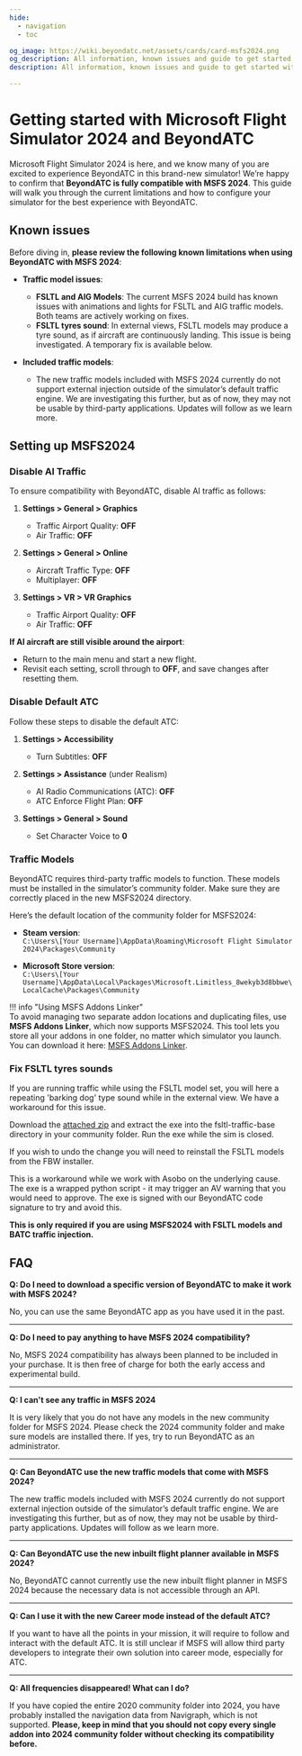 ```yaml
---
hide:
  - navigation
  - toc

og_image: https://wiki.beyondatc.net/assets/cards/card-msfs2024.png
og_description: All information, known issues and guide to get started with MSFS2024 and BeyondATC
description: All information, known issues and guide to get started with MSFS2024 and BeyondATC

---
```


# Getting started with Microsoft Flight Simulator 2024 and BeyondATC  

Microsoft Flight Simulator 2024 is here, and we know many of you are excited to experience BeyondATC in this brand-new simulator! We’re happy to confirm that **BeyondATC is fully compatible with MSFS 2024**. This guide will walk you through the current limitations and how to configure your simulator for the best experience with BeyondATC.  

## Known issues  

Before diving in, **please review the following known limitations when using BeyondATC with MSFS 2024**:  

- **Traffic model issues**:  
    - **FSLTL and AIG Models**: The current MSFS 2024 build has known issues with animations and lights for FSLTL and AIG traffic models. Both teams are actively working on fixes.  
    - **FSLTL tyres sound**: In external views, FSLTL models may produce a tyre sound, as if aircraft are continuously landing. This issue is being investigated. A temporary fix is available below.

- **Included traffic models**:  
    - The new traffic models included with MSFS 2024 currently do not support external injection outside of the simulator’s default traffic engine. We are investigating this further, but as of now, they may not be usable by third-party applications. Updates will follow as we learn more.  

## Setting up MSFS2024  

### Disable AI Traffic  

To ensure compatibility with BeyondATC, disable AI traffic as follows:  

1. **Settings > General > Graphics**  
    - Traffic Airport Quality: **OFF**  
    - Air Traffic: **OFF**  

2. **Settings > General > Online**  
    - Aircraft Traffic Type: **OFF**  
    - Multiplayer: **OFF**  

3. **Settings > VR > VR Graphics**  
    - Traffic Airport Quality: **OFF**  
    - Air Traffic: **OFF**  

**If AI aircraft are still visible around the airport**:  

- Return to the main menu and start a new flight.  
- Revisit each setting, scroll through to **OFF**, and save changes after resetting them.  

### Disable Default ATC  

Follow these steps to disable the default ATC:  

1. **Settings > Accessibility**  
    - Turn Subtitles: **OFF**  

2. **Settings > Assistance** (under Realism)  
    - AI Radio Communications (ATC): **OFF**  
    - ATC Enforce Flight Plan: **OFF**  

3. **Settings > General > Sound**  
    - Set Character Voice to **0**  

### Traffic Models  

BeyondATC requires third-party traffic models to function. These models must be installed in the simulator’s community folder. Make sure they are correctly placed in the new MSFS2024 directory.  

Here’s the default location of the community folder for MSFS2024:  

- **Steam version**:  
  `C:\Users\[Your Username]\AppData\Roaming\Microsoft Flight Simulator 2024\Packages\Community`  

- **Microsoft Store version**:  
  `C:\Users\[Your Username]\AppData\Local\Packages\Microsoft.Limitless_8wekyb3d8bbwe\LocalCache\Packages\Community`  

!!! info "Using MSFS Addons Linker"  
    To avoid managing two separate addon locations and duplicating files, use **MSFS Addons Linker**, which now supports MSFS2024. This tool lets you store all your addons in one folder, no matter which simulator you launch. You can download it here: [MSFS Addons Linker](https://flightsim.to/file/1572/msfs-addons-linker).  

### Fix FSLTL tyres sounds

If you are running traffic while using the FSLTL model set, you will here a repeating 'barking dog' type sound while in the external view. We have a workaround for this issue.

Download the [attached zip](https://discord.com/channels/1082413096045391915/1316526138180374598/1316526735763963955) and extract the exe into the fsltl-traffic-base directory in your community folder. Run the exe while the sim is closed. 

If you wish to undo the change you will need to reinstall the FSLTL models from the FBW installer. 

This is a workaround while we work with Asobo on the underlying cause. The exe is a wrapped python script - it may trigger an AV warning that you would need to approve. The exe is signed with our BeyondATC code signature to try and avoid this.

**This is only required if you are using MSFS2024 with FSLTL models and BATC traffic injection.**

## FAQ  

**Q: Do I need to download a specific version of BeyondATC to make it work with MSFS 2024?**

No, you can use the same BeyondATC app as you have used it in the past.

---

**Q: Do I need to pay anything to have MSFS 2024 compatibility?**

No, MSFS 2024 compatibility has always been planned to be included in your purchase. It is then free of charge for both the early access and experimental build.

---

**Q: I can't see any traffic in MSFS 2024**

It is very likely that you do not have any models in the new community folder for MSFS 2024. Please check the 2024 community folder and make sure models are installed there. If yes, try to run BeyondATC as an administrator.

---

**Q: Can BeyondATC use the new traffic models that come with MSFS 2024?**

The new traffic models included with MSFS 2024 currently do not support external injection outside of the simulator’s default traffic engine. We are investigating this further, but as of now, they may not be usable by third-party applications. Updates will follow as we learn more.

---

**Q: Can BeyondATC use the new inbuilt flight planner available in MSFS 2024?**

No, BeyondATC cannot currently use the new inbuilt flight planner in MSFS 2024 because the necessary data is not accessible through an API.

---

**Q: Can I use it with the new Career mode instead of the default ATC?**

If you want to have all the points in your mission, it will require to follow and interact with the default ATC. It is still unclear if MSFS will allow third party developers to integrate their own solution into career mode, especially for ATC.

---

**Q: All frequencies disappeared! What can I do?**

If you have copied the entire 2020 community folder into 2024, you have probably installed the navigation data from Navigraph, which is not supported. **Please, keep in mind that you should not copy every single addon into 2024 community folder without checking its compatibility before.**

